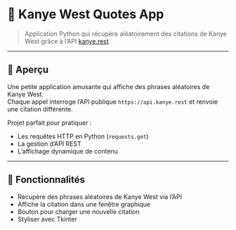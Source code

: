 # 🎤 Kanye West Quotes App

> Application Python qui récupère aléatoirement des citations de Kanye West grâce à l’API [kanye.rest](https://api.kanye.rest).

---

## 📖 Aperçu
Une petite application amusante qui affiche des phrases aléatoires de Kanye West.  
Chaque appel interroge l’API publique `https://api.kanye.rest` et renvoie une citation différente.  

Projet parfait pour pratiquer :
- Les requêtes HTTP en Python (`requests.get`)
- La gestion d’API REST
- L’affichage dynamique de contenu

---

## 🎯 Fonctionnalités
- Récupère des phrases aléatoires de Kanye West via l’API  
- Affiche la citation dans une fenêtre graphique  
- Bouton pour charger une nouvelle citation  
- Styliser avec Tkinter
